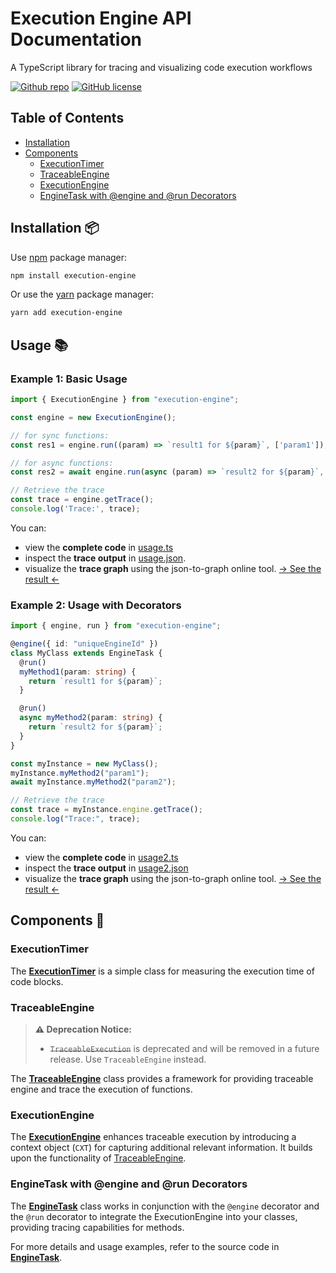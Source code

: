 # Execution Engine API Documentation

A TypeScript library for tracing and visualizing code execution workflows

[![Github repo](https://img.shields.io/badge/github-grey?logo=github)](https://github.com/tabkram/execution-engine)
[![GitHub license](https://img.shields.io/badge/license-MIT-blue.svg)](LICENSE)

## Table of Contents

- [Installation](#installation-)
- [Components](#components-)
    - [ExecutionTimer](#executiontimer)
    - [TraceableEngine](#traceableengine)
    - [ExecutionEngine](#executionengine)
    - [EngineTask with @engine and @run Decorators](#enginetask-with-engine-and-run-decorators)

## Installation 📦

Use [npm](https://www.npmjs.com/package/execution-engine) package manager:

```bash
npm install execution-engine
```

Or use the [yarn](https://yarnpkg.com/package?name=execution-engine) package manager:

```bash
yarn add execution-engine
```

## Usage 📚

### Example 1: Basic Usage

```typescript
import { ExecutionEngine } from "execution-engine";

const engine = new ExecutionEngine();

// for sync functions:
const res1 = engine.run((param) => `result1 for ${param}`, ['param1']);

// for async functions:
const res2 = await engine.run(async (param) => `result2 for ${param}`, [res1.outputs]);

// Retrieve the trace
const trace = engine.getTrace();
console.log('Trace:', trace);
```

You can:

- view the **complete code** in [usage.ts](https://github.com/tabkram/execution-engine/blob/main/examples/usage.ts)
- inspect the **trace output**
  in [usage.json](https://github.com/tabkram/execution-engine/blob/main/examples/usage.json).
- visualize the **trace graph** using the json-to-graph online
  tool. [→ See the result ←](https://tabkram.github.io/json-to-graph/?data=https://raw.githubusercontent.com/tabkram/execution-engine/main/examples/usage.json)

### Example 2: Usage with Decorators

```typescript
import { engine, run } from "execution-engine";

@engine({ id: "uniqueEngineId" })
class MyClass extends EngineTask {
  @run()
  myMethod1(param: string) {
    return `result1 for ${param}`;
  }

  @run()
  async myMethod2(param: string) {
    return `result2 for ${param}`;
  }
}

const myInstance = new MyClass();
myInstance.myMethod2("param1");
await myInstance.myMethod2("param2");

// Retrieve the trace
const trace = myInstance.engine.getTrace();
console.log("Trace:", trace);
```

You can:

- view the **complete code** in [usage2.ts](https://github.com/tabkram/execution-engine/blob/main/examples/usage2.ts)
- inspect the **trace output**
  in [usage2.json](https://github.com/tabkram/execution-engine/blob/main/examples/usage2.json)
- visualize the **trace graph** using the json-to-graph online
  tool. [→ See the result ←](https://tabkram.github.io/json-to-graph/?data=https://raw.githubusercontent.com/tabkram/execution-engine/main/examples/usage2.json)

## Components 🧩

### ExecutionTimer

The __[ExecutionTimer](./ExecutionTimer.md)__ is a simple class for measuring the execution time of code blocks.

### TraceableEngine

> **⚠️ Deprecation Notice:**
> - ~~`TraceableExecution`~~  is deprecated and will be removed in a future release. Use `TraceableEngine` instead.

The __[TraceableEngine](./TraceableEngine.md)__ class provides a framework for providing traceable engine and trace the execution of functions.

### ExecutionEngine

The __[ExecutionEngine](./ExecutionEngine.md)__ enhances traceable execution by introducing a context object (`CXT`) for
capturing additional relevant information.
It builds upon the functionality of [TraceableEngine](./TraceableEngine.md).

### EngineTask with @engine and @run Decorators

The __[EngineTask](./EngineTask.md)__ class works in conjunction with the `@engine` decorator and the `@run` decorator
to integrate the ExecutionEngine into your classes, providing tracing capabilities for methods.

For more details and usage examples, refer to the source code in __[EngineTask](./EngineTask.md)__.

